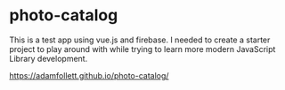 # photo-catalog
This is a test app using vue.js and firebase. I needed to create a starter project to play around with while trying to learn more modern JavaScript Library development.

 https://adamfollett.github.io/photo-catalog/
